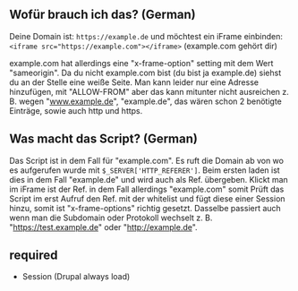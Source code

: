 ## Wofür brauch ich das? (German)

Deine Domain ist: `https://example.de` und möchtest ein iFrame einbinden: `<iframe src="https://example.com"></iframe>` (example.com gehört dir)

example.com hat allerdings eine "x-frame-option" setting mit dem Wert "sameorigin". Da du nicht example.com bist (du bist ja example.de) 
siehst du an der Stelle eine weiße Seite. Man kann leider nur eine Adresse hinzufügen, mit "ALLOW-FROM" aber das kann mitunter nicht ausreichen
z. B. wegen "www.example.de", "example.de", das wären schon 2 benötigte Einträge, sowie auch http und https.

## Was macht das Script? (German)
Das Script ist in dem Fall für "example.com". Es ruft die Domain ab von wo es aufgerufen wurde mit `$_SERVER['HTTP_REFERER']`. Beim ersten laden 
ist dies in dem Fall "example.de" und wird auch als Ref. übergeben. Klickt man im iFrame ist der Ref. in dem Fall allerdings "example.com" 
somit Prüft das Script im erst Aufruf den Ref. mit der whitelist und fügt diese einer Session hinzu, somit ist "x-frame-options" 
richtig gesetzt. Dasselbe passiert auch wenn man die Subdomain oder Protokoll wechselt z. B. "https://test.example.de" 
oder "http://example.de".

## required
- Session (Drupal always load)
